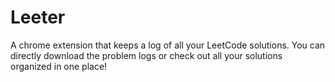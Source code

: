 # Leeter
A chrome extension that keeps a log of all your LeetCode solutions. You can directly download the problem logs or check out all your solutions organized in one place!
